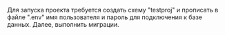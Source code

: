 Для запуска проекта требуется создать схему "testproj" и прописать в файле ".env" имя пользователя и пароль для подключения к базе данных. Далее, выполнить миграции.
